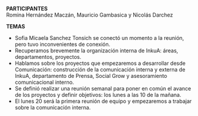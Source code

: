 **PARTICIPANTES**
<br/>Romina Hernández Maczán, Mauricio Gambasica y Nicolás Darchez

**TEMAS**

* Sofia Micaela Sanchez Tonsich se conectó un momento a la reunión, pero tuvo inconvenientes de conexión.
* Recuperamos brevemente la organización interna de InkuA: áreas, departamentos, proyectos.
* Hablamos sobre los proyectos que empezaremos a desarrollar desde Comunicación: construcción de la comunicación interna y externa de InkuA, departamento de Prensa, Social Grow y asesoramiento comunicacional interno.
* Se definió realizar una reunión semanal para poner en común el avance de los proyectos y definir objetivos: los lunes a las 10 de la mañana.
* El lunes 20 será la primera reunión de equipo y empezaremos a trabajar sobre la comunicación interna.
